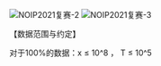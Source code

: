 ![NOIP2021复赛-2](https://user-images.githubusercontent.com/106006452/197788673-567ab897-8bd0-4adb-9af4-868d6624ab6e.png)
![NOIP2021复赛-3](https://user-images.githubusercontent.com/106006452/197788667-ff33eea3-b1a8-41a1-8f1c-e8b44662face.png)

【数据范围与约定】

对于100%的数据：x ≤ 10^8 ， T ≤ 10^5
